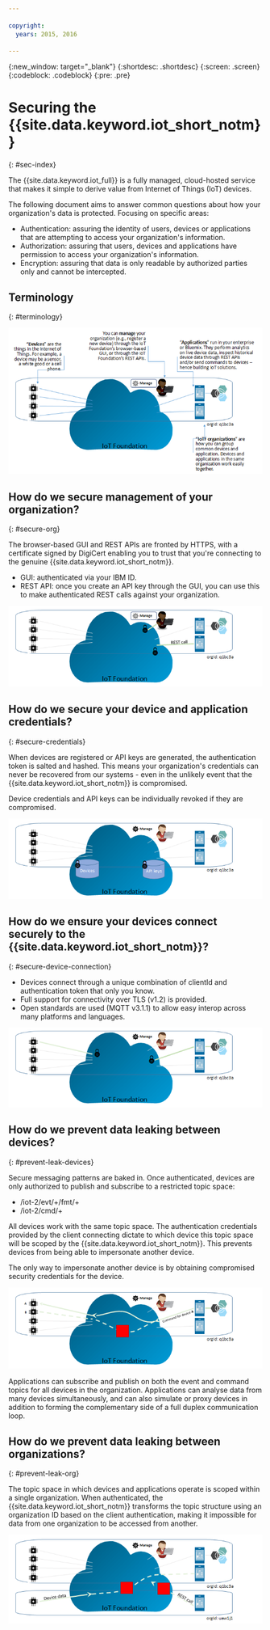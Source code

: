 ```yaml
---

copyright:
  years: 2015, 2016

---
```


{:new_window: target="_blank"}
{:shortdesc: .shortdesc}
{:screen: .screen}
{:codeblock: .codeblock}
{:pre: .pre}


# Securing the {{site.data.keyword.iot_short_notm}}
{: #sec-index}

The {{site.data.keyword.iot_full}} is a fully managed, cloud-hosted service that makes it simple to derive value from Internet of Things (IoT) devices.

The following document aims to answer common questions about how your organization's data is protected. Focusing on specific areas:

* Authentication: assuring the identity of users, devices or applications that are attempting to access your organization's information.
* Authorization: assuring that users, devices and applications have permission to access your organization's information.
* Encryption: assuring that data is only readable by authorized parties only and cannot be intercepted.


## Terminology
{: #terminology}

![image](terminology.png)


## How do we secure management of your organization?
{: #secure-org}

The browser-based GUI and REST APIs are fronted by HTTPS, with a certificate signed by DigiCert enabling you to trust that you're connecting to
the genuine {{site.data.keyword.iot_short_notm}}.

* GUI: authenticated via your IBM ID.
* REST API: once you create an API key through the GUI, you can use this
  to make authenticated REST calls against your organization.

![image](management.png)

## How do we secure your device and application credentials?
{: #secure-credentials}

When devices are registered or API keys are generated, the authentication token is salted and hashed. This means your organization's credentials can never be
recovered from our systems - even in the unlikely event that the {{site.data.keyword.iot_short_notm}} is compromised.

Device credentials and API keys can be individually revoked if they are compromised.

![image](authentication.png)

## How do we ensure your devices connect securely to the {{site.data.keyword.iot_short_notm}}?
{: #secure-device-connection}

* Devices connect through a unique combination of clientId and authentication token that only you know.
* Full support for connectivity over TLS (v1.2) is provided.
* Open standards are used (MQTT v3.1.1) to allow easy interop across many platforms and languages.

![image](connectivity.png)

## How do we prevent data leaking between devices?
{: #prevent-leak-devices}

Secure messaging patterns are baked in. Once authenticated, devices are only authorized to publish and subscribe to a restricted topic space:

* /iot-2/evt/+/fmt/+
* /iot-2/cmd/+

All devices work with the same topic space. The authentication credentials provided by the client connecting dictate to which device this topic space
will be scoped by the {{site.data.keyword.iot_short_notm}}.  This prevents devices from being able to impersonate another device.

The only way to impersonate another device is by obtaining compromised security credentials for the device.


![mage](device_scope.png)


Applications can subscribe and publish on both the event and command topics for all devices in the organization. Applications can analyse data from many devices simultaneously, and can also simulate or proxy devices in addition to forming the complementary side of a full duplex communication loop.


## How do we prevent data leaking between organizations?
{: #prevent-leak-org}

The topic space in which devices and applications operate is scoped within a single organization. When authenticated, the {{site.data.keyword.iot_short_notm}}
transforms the topic structure using an organization ID based on the client authentication, making it impossible for data from one organization to be
accessed from another.

![image](org_scope.png)
